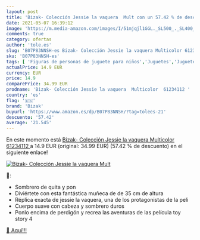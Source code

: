 ```yaml
---
layout: post
title: 'Bizak- Colección Jessie la vaquera  Mult con un 57.42 % de descuento'
date: 2021-05-07 16:39:12
image: 'https://m.media-amazon.com/images/I/51mjqjl1GGL._SL500_._SL400_.jpg'
comments: true
category: ofertas
author: 'tole.es'
slug: 'B07P83NNSH-es Bizak- Colección Jessie la vaquera Multicolor 61234112'
sku: 'B07P83NNSH-es'
tags: [ 'Figuras de personas de juguete para niños','Juguetes','Juguetes y juegos','Muñecos y figuras','bizak','bizak-', ]
actualPrice: 14.9 EUR
currency: EUR
price: 14.9
comparePrice: 34.99 EUR
prodname: 'Bizak- Colección Jessie la vaquera  Multicolor  61234112 '
country: 'es'
flag: '🇪🇸'
brand: 'Bizak'
buyurl: 'https://www.amazon.es/dp/B07P83NNSH/?tag=tolees-21'
descuento: '57.42'
average: '21.545'
---
```


En este momento está [Bizak- Colección Jessie la vaquera  Multicolor  61234112 ](https://www.amazon.es/dp/B07P83NNSH/?tag=tolees-21) a 14.9 EUR (original: 34.99 EUR) (57.42 %  de descuento) en el siguiente enlace!

[![Bizak- Colección Jessie la vaquera  Mult](https://m.media-amazon.com/images/I/51mjqjl1GGL._SL500_._SL400_.jpg)](https://www.amazon.es/dp/B07P83NNSH/?tag=tolees-21)

🔎:

- Sombrero de quita y pon
- Diviértete con esta fantástica muñeca de de 35 cm de altura
- Réplica exacta de jessie la vaquera, una de los protagonistas de la peli
- Cuerpo suave con cabeza y sombrero duros
- Ponlo encima de perdigón y recrea las aventuras de las película toy story 4

[🛒 Aquí!!!](https://www.amazon.es/dp/B07P83NNSH/?tag=tolees-21)
